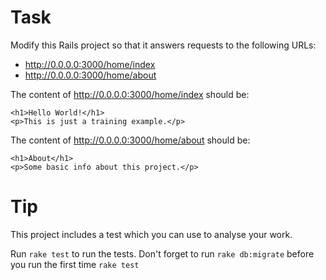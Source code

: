 Task
====

Modify this Rails project so that it answers requests to the following URLs:
- http://0.0.0.0:3000/home/index
- http://0.0.0.0:3000/home/about

The content of http://0.0.0.0:3000/home/index should be:

    <h1>Hello World!</h1>
    <p>This is just a training example.</p>


The content of http://0.0.0.0:3000/home/about should be:

    <h1>About</h1>
    <p>Some basic info about this project.</p>

Tip
===

This project includes a test which you can use to analyse your work.

Run `rake test` to run the tests. Don't forget to run `rake db:migrate` before you run the first time `rake test`